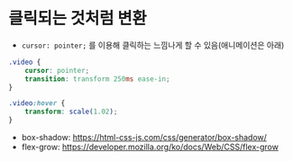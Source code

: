 # 클릭되는 것처럼 변환

- `cursor: pointer;` 를 이용해 클릭하는 느낌나게 할 수 있음(애니메이션은 아래)

```css
.video {
	cursor: pointer;
	transition: transform 250ms ease-in;
}

.video:hover {
	transform: scale(1.02);
}
```

- box-shadow: https://html-css-js.com/css/generator/box-shadow/
- flex-grow: https://developer.mozilla.org/ko/docs/Web/CSS/flex-grow